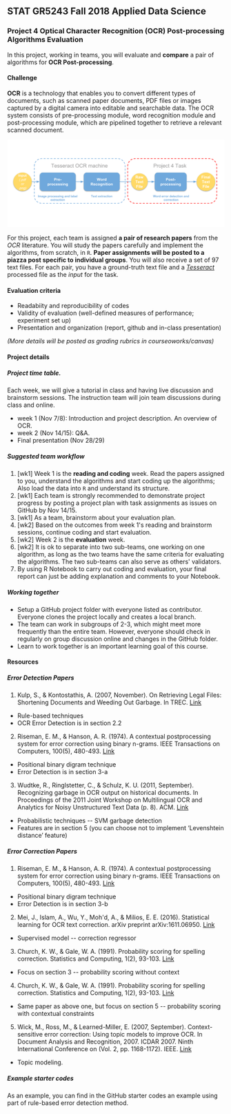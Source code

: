 ## STAT GR5243 Fall 2018 Applied Data Science
### Project 4 Optical Character Recognition (OCR) Post-processing Algorithms Evaluation

In this project, working in teams, you will evaluate and **compare** a pair of algorithms for **OCR Post-processing**.

#### Challenge

**OCR** is a technology that enables you to convert different types of documents, such as scanned paper documents, PDF files or images captured by a digital camera into editable and searchable data. The OCR system consists of pre-processing module, word recognition module and post-processing module, which are pipelined together to retrieve a relevant scanned document.

![image](ocr_flowchart.png)

For this project, each team is assigned **a pair of research papers** from the *OCR* literature. You will study the papers carefully and implement the algorithms, from scratch, in `R`. **Paper assignments will be posted to a piazza post specific to individual groups**. You will also receive a set of 97 text files. For each pair, you have a ground-truth text file and a *[Tesseract](https://en.wikipedia.org/wiki/Tesseract_(software))* processed file as the *input* for the task. 

#### Evaluation criteria 
- Readabiity and reproducibility of codes
- Validity of evaluation (well-defined measures of performance; experiment set up)
- Presentation and organization (report, github and in-class presentation)

*(More details will be posted as grading rubrics in courseoworks/canvas)*

#### Project details

##### Project time table.

Each week, we will give a tutorial in class and having live discussion and brainstorm sessions. The instruction team will join team discussions during class and online. 

- week 1 (Nov 7/8): Introduction and project description. An overview of OCR.
- week 2 (Nov 14/15): Q&A.
- Final presentation (Nov 28/29)

##### Suggested team workflow
1. [wk1] Week 1 is the **reading and coding** week. Read the papers assigned to you, understand the algorithms and start coding up the algorithms; Also load the data into `R` and understand its structure. 
2. [wk1] Each team is strongly recommended to demonstrate project progress by posting a project plan with task assignments as issues on GitHub by Nov 14/15. 
4. [wk1] As a team, brainstorm about your evaluation plan.  
5. [wk2] Based on the outcomes from week 1's reading and brainstorm sessions, continue coding and start evaluation. 
6. [wk2] Week 2 is the **evaluation** week. 
7. [wk2] It is ok to separate into two sub-teams, one working on one algorithm, as long as the two teams have the same criteria for evaluating the algorithms. The two sub-teams can also serve as others' validators. 
8. By using R Notebook to carry out coding and evaluation, your final report can just be adding explanation and comments to your Notebook. 

##### Working together
- Setup a GitHub project folder with everyone listed as contributor. Everyone clones the project locally and creates a local branch. 
- The team can work in subgroups of 2-3, which might meet more frequently than the entire team. However, everyone should check in regularly on group discussion online and changes in the GitHub folder.
- Learn to work together is an important learning goal of this course.   

#### Resources

##### Error Detection Papers 

1. Kulp, S., & Kontostathis, A. (2007, November). On Retrieving Legal Files: Shortening Documents and Weeding Out Garbage. In TREC. [Link](http://webpages.ursinus.edu/akontostathis/KulpKontostathisFinal.pdf)
* Rule-based techniques
* OCR Error Detection is in section 2.2

2. Riseman, E. M., & Hanson, A. R. (1974). A contextual postprocessing system for error correction using binary n-grams. IEEE Transactions on Computers, 100(5), 480-493. [Link](https://ieeexplore.ieee.org/stamp/stamp.jsp?tp=&arnumber=1672564&tag=1)
* Positional binary digram technique
* Error Detection is in section 3-a

3. Wudtke, R., Ringlstetter, C., & Schulz, K. U. (2011, September). Recognizing garbage in OCR output on historical documents. In Proceedings of the 2011 Joint Workshop on Multilingual OCR and Analytics for Noisy Unstructured Text Data (p. 8). ACM. [Link](https://dl.acm.org/citation.cfm?doid=2034617.2034626)
* Probabilistic techniques -- SVM garbage detection
* Features are in section 5 (you can choose not to implement ‘Levenshtein distance’ feature)

##### Error Correction Papers 

1. Riseman, E. M., & Hanson, A. R. (1974). A contextual postprocessing system for error correction using binary n-grams. IEEE Transactions on Computers, 100(5), 480-493. [Link](https://ieeexplore.ieee.org/stamp/stamp.jsp?tp=&arnumber=1672564&tag=1)
* Positional binary digram technique
* Error Detection is in section 3-b

2. Mei, J., Islam, A., Wu, Y., Moh'd, A., & Milios, E. E. (2016). Statistical learning for OCR text correction. arXiv preprint arXiv:1611.06950. [Link](https://arxiv.org/pdf/1611.06950.pdf)
* Supervised model -- correction regressor

3. Church, K. W., & Gale, W. A. (1991). Probability scoring for spelling correction. Statistics and Computing, 1(2), 93-103. [Link](https://link.springer.com/content/pdf/10.1007%2FBF01889984.pdf)
* Focus on section 3 -- probability scoring without context

4. Church, K. W., & Gale, W. A. (1991). Probability scoring for spelling correction. Statistics and Computing, 1(2), 93-103. [Link](https://link.springer.com/content/pdf/10.1007%2FBF01889984.pdf)
* Same paper as above one, but focus on section 5 -- probability scoring with contextual constraints

5. Wick, M., Ross, M., & Learned-Miller, E. (2007, September). Context-sensitive error correction: Using topic models to improve OCR. In Document Analysis and Recognition, 2007. ICDAR 2007. Ninth International Conference on (Vol. 2, pp. 1168-1172). IEEE. [Link](https://ieeexplore.ieee.org/stamp/stamp.jsp?tp=&arnumber=4377099)
* Topic modeling.

##### Example starter codes

As an example, you can find in the GitHub starter codes an example using part of rule-based error detection method. 
